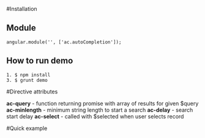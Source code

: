 #Installation

## Module
    angular.module('', ['ac.autoCompletion']);

## How to run demo
    1. $ npm install
    3. $ grunt demo

#Directive attributes

**ac-query** - function returning promise with array of results for given $query
**ac-minlength** - minimum string length to start a search
**ac-delay** -  search start delay
**ac-select** -  called with $selected when user selects record


#Quick example
    <auto-completion ac-query="search($query)" ac-maxlength="maxLength" ac-delay="delay" ac-select="select($selected)"></auto-completion>

